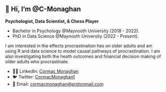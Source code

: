 ## 👋 Hi, I’m @C-Monaghan

**Psychologist, Data Scientist, & Chess Player**

- Bachelor in Psychology @Maynooth University (2018 - 2022).
- PhD in Data Science @Maynooth University (2022 - Present). 

I am interested in the effects procrastination has on older adults and am using R and data science to model causal pathways of procrastination. I am also investigating both the heath outcomes and financial decision making of older adults who procrastinate.

- 🧑‍💼 LinkedIn: [Cormac Monaghan](https://www.linkedin.com/in/cormac-monaghan-300ab01a5)
- 🐦 Twitter: [CormacMonaghan1](https://twitter.com/CormacMonaghan1?t=ga6EGvuwN1onP-q-q5tARA&s=09)
- 📧 Email: 
cormacmonaghan@protonmail.com


<!---
C-Monaghan/C-Monaghan is a ✨ special ✨ repository because its `README.md` (this file) appears on your GitHub profile.
You can click the Preview link to take a look at your changes.
--->
